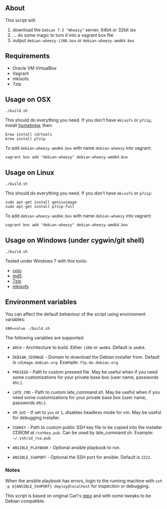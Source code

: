 ## About

This script will:

 1. download the `Debian 7.5 "Wheezy"` server, 64bit or 32bit iso
 2. ... do some magic to turn it into a vagrant box file
 3. output `debian-wheezy-i386.box` or `debian-wheezy-amd64.box`

## Requirements

 * Oracle VM VirtualBox
 * Vagrant
 * mkisofs
 * 7zip

## Usage on OSX

    ./build.sh

This should do everything you need. If you don't have `mkisofs` or `p7zip`, install [homebrew](http://mxcl.github.com/homebrew/), then:

    brew install cdrtools
    brew install p7zip

To add `debian-wheezy-amd64.box` with name `debian-wheezy` into vagrant:

    vagrant box add "debian-wheezy" debian-wheezy-amd64.box

## Usage on Linux

    ./build.sh

This should do everything you need. If you don't have `mkisofs` or `p7zip`:

    sudo apt-get install genisoimage
    sudo apt-get install p7zip-full

To add `debian-wheezy-amd64.box` with name `debian-wheezy` into vagrant:

    vagrant box add "debian-wheezy" debian-wheezy-amd64.box

## Usage on Windows (under cygwin/git shell)

    ./build.sh

Tested under Windows 7 with this tools:

 * [cpio](http://gnuwin32.sourceforge.net/packages/cpio.htm)
 * [md5](http://www.fourmilab.ch/md5/)
 * [7zip](http://www.7-zip.org/)
 * [mkisofs](http://sourceforge.net/projects/cdrtoolswin/)

## Environment variables

You can affect the default behaviour of the script using environment variables:

    VAR=value ./build.sh

The following variables are supported:

* `ARCH` - Architecture to build. Either `i386` or `amd64`. Default is `amd64`.

* `DEBIAN_CDIMAGE` - Domain to download the Debian installer from. Default is `cdimage.debian.org`. Example: `ftp.de.debian.org`.

* `PRESEED` - Path to custom preseed file. May be useful when if you need some customizations for your private base box (user name, passwords etc.).

* `LATE_CMD` - Path to custom late_command.sh. May be useful when if you need some customizations for your private base box (user name, passwords etc.).

* `VM_GUI` - If set to `yes` or `1`, disables headless mode for vm. May be useful for debugging installer.

* `SSHKEY` - Path to custom public SSH key file to be copied into the installer CDROM at `/sshkey.pub`. Can be used by late_command.sh. Example: `~/.ssh/id_rsa.pub`.

* `ANSIBLE_PLAYBOOK` - Optional ansible playbook to run.

* `ANSIBLE_SSHPORT` - Optional the SSH port for ansible. Default is `2222`.



### Notes

When the ansible playbook has errors, login to the running machine with
`ssh -p ${ANSIBLE_SSHPORT} deploy@localhost` for inspection or debugging.

This script is based on original Carl's [repo](https://github.com/cal/vagrant-ubuntu-precise-64) and with some tweaks to be Debian compatible.
